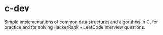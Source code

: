 # c-dev
Simple implementations of common data structures and algorithms in C, for practice and for solving HackerRank + LeetCode interview questions.
